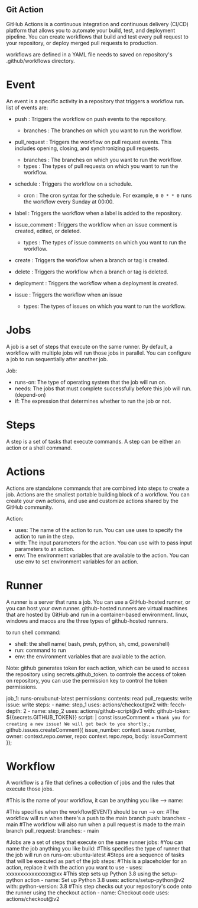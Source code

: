 
## Git Action

GitHub Actions is a continuous integration and continuous delivery (CI/CD) platform that allows you to automate your build, test, and deployment pipeline. You can create workflows that build and test every pull request to your repository, or deploy merged pull requests to production.

workflows are defined in a YAML file needs to saved on repository's .github/workflows directory.

# Event
An event is a specific activity in a repository that triggers a workflow run. 
list of events are:
- push : Triggers the workflow on push events to the repository.
    - branches : The branches on which you want to run the workflow. 

- pull_request : Triggers the workflow on pull request events. This includes opening, closing, and synchronizing pull requests.
    - branches : The branches on which you want to run the workflow. 
    - types : The types of pull requests on which you want to run the workflow. 

- schedule : Triggers the workflow on a schedule.
     - cron : The cron syntax for the schedule. For example, `0 0 * * 0` runs the workflow every Sunday at 00:00.
- label : Triggers the workflow when a label is added to the repository.
- issue_comment : Triggers the workflow when an issue comment is created, edited, or deleted.
     - types : The types of issue comments on which you want to run the workflow. 
    
- create : Triggers the workflow when a branch or tag is created.
- delete : Triggers the workflow when a branch or tag is deleted.
- deployment : Triggers the workflow when a deployment is created.

- issue : Triggers the workflow when an issue 
    - types:  The types of issues on which you want to run the workflow.

# Jobs
A job is a set of steps that execute on the same runner. By default, a workflow with multiple jobs will run those jobs in parallel. You can configure a job to run sequentially after another job.

Job: 
- runs-on: The type of operating system that the job will run on. 
- needs: The jobs that must complete successfully before this job will run. (depend-on)
- if: The expression that determines whether to run the job or not.


# Steps
A step is a set of tasks that execute commands. A step can be either an action or a shell command.


# Actions
Actions are standalone commands that are combined into steps to create a job. Actions are the smallest portable building block of a workflow. You can create your own actions, and use and customize actions shared by the GitHub community.

Action:
- uses: The name of the action to run. You can use uses to specify the action to run in the step.
- with: The input parameters for the action. You can use with to pass input parameters to an action.
- env: The environment variables that are available to the action. You can use env to set environment variables for an action.


# Runner
A runner is a server that runs a job. You can use a GitHub-hosted runner, or you can host your own runner. github-hosted runners are virtual machines that are hosted by GitHub and run in a container-based environment. linux, windows and macos are the three types of github-hosted runners.

to run shell command:
- shell: the shell name( bash, pwsh, python, sh, cmd, powershell)
- run: command to run
- env: the environment variables that are available to the action.


Note: github generates token for each action, which can be used to access the repository using secrets.github_token. to controle the access of token on repository, you can use the permission key to control the token permissions.

job_1:
    runs-on:ubunut-latest
    permissions:
        contents: read
        pull_requests: write
        issue: write
    steps:
        - name: step_1
          uses: actions/checkout@v2
          with:
                fecch-depth: 2
        - name: step_2
          uses: actions/github-script@v3
          with:
            github-token: ${{secrets.GITHUB_TOKEN}}
            script: |
                const issueComment = `Thank you for creating a new issue! We will get back to you shortly.`;
            github.issues.createComment({
              issue_number: context.issue.number,
              owner: context.repo.owner,
              repo: context.repo.repo,
              body: issueComment
            });



# Workflow
A workflow is a file that defines a collection of jobs and the rules that execute those jobs. 

#This is the name of your workflow, it can be anything you like -->
name: 

#This specifies when the workflow(EVENT) should be run -->
on: 
    #The workflow will run when there's a push to the main branch
    push:
        branches:
        - main
    #The workflow will also run when a pull request is made to the main branch
    pull_request:
        branches:
        - main

#Jobs are a set of steps that execute on the same runner
jobs:
    #You can name the job anything you like
    build:
        #This specifies the type of runner that the job will run on
        runs-on: ubuntu-latest
        #Steps are a sequence of tasks that will be executed as part of the job
        steps:
            #This is a placeholder for an action, replace it with the action you want to use
            - uses: xxxxxxxxxxxxxxxx@xx
            #This step sets up Python 3.8 using the setup-python action
            - name: Set up Python 3.8
              uses: actions/setup-python@v2
              with: python-version: 3.8
            #This step checks out your repository's code onto the runner using the checkout action
            - name: Checkout code
              uses: actions/checkout@v2

























